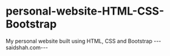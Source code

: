 # personal-website-HTML-CSS-Bootstrap
My personal website built using HTML, CSS and Bootstrap
---saidshah.com---
